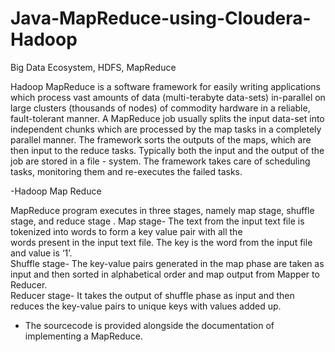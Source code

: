 # Java-MapReduce-using-Cloudera-Hadoop
Big Data Ecosystem, HDFS, MapReduce

Hadoop MapReduce is a software framework for easily writing applications which process vast amounts 
of data (multi-terabyte data-sets) in-parallel on large clusters (thousands of nodes) of commodity
hardware in a reliable, fault-tolerant manner. 
A MapReduce job usually splits the input data-set into independent chunks which are processed by the
map tasks in a completely parallel manner. The framework sorts the outputs of the maps, which are
then input to the reduce tasks. Typically both the input and the output of the job are stored in a file -
system. The framework takes care of scheduling tasks, monitoring them and re-executes the failed tasks.
 
-Hadoop Map Reduce 

MapReduce program executes in three stages, namely map stage, shuffle stage, and reduce stage . 
Map stage- The text from the input text file is tokenized into words to form a key value pair with all the        
words present in the input text file. The key is the word from the input file and value is ‘1’.  
Shuffle stage- The key-value pairs generated in the map phase are taken as input and then sorted in
alphabetical order and map output from Mapper to Reducer.  
Reducer stage- It takes the output of shuffle phase as input and then reduces the key-value pairs to
unique keys with values added up. 

- The sourcecode is provided alongside the documentation of implementing a MapReduce.
